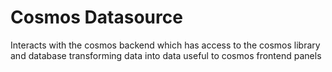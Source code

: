 <!-- This README file is going to be the one displayed on the Grafana.com website for your plugin -->

# Cosmos Datasource

Interacts with the cosmos backend which has access to the cosmos library and database transforming data into data useful to cosmos frontend panels
